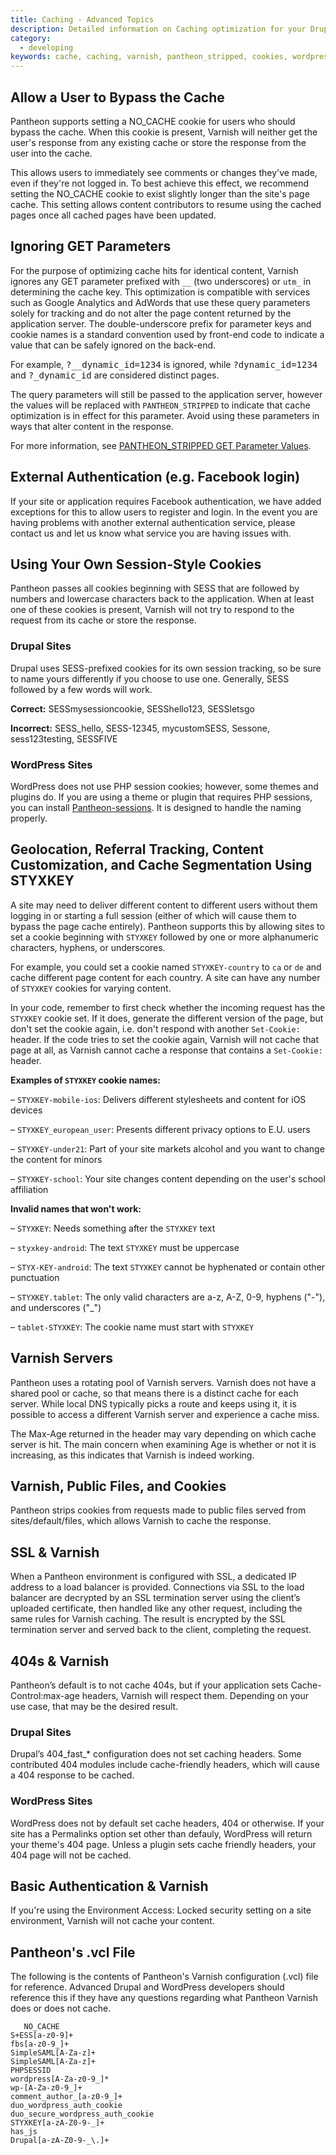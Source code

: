 ```yaml
---
title: Caching - Advanced Topics
description: Detailed information on Caching optimization for your Drupal or WordPress site.
category:
  - developing
keywords: cache, caching, varnish, pantheon_stripped, cookies, wordpress,drupal, authentication, Pantheon
---
```

## Allow a User to Bypass the Cache

Pantheon supports setting a NO\_CACHE cookie for users who should bypass the cache. When this cookie is present, Varnish will neither get the user's response from any existing cache or store the response from the user into the cache.

This allows users to immediately see comments or changes they've made, even if they're not logged in. To best achieve this effect, we recommend setting the NO\_CACHE cookie to exist slightly longer than the site's page cache. This setting allows content contributors to resume using the cached pages once all cached pages have been updated.

## Ignoring GET Parameters

For the purpose of optimizing cache hits for identical content, Varnish ignores any GET parameter prefixed with `__` (two underscores) or `utm_` in determining the cache key. This optimization is compatible with services such as Google Analytics and AdWords that use these query parameters solely for tracking and do not alter the page content returned by the application server. The double-underscore prefix for parameter keys and cookie names is a standard convention used by front-end code to indicate a value that can be safely ignored on the back-end.

For example, <tt>?__dynamic_id=1234</tt> is ignored, while <tt>?dynamic_id=1234</tt> and <tt>?_dynamic_id</tt> are considered distinct pages.

The query parameters will still be passed to the application server, however the values will be replaced with `PANTHEON_STRIPPED` to indicate that cache optimization is in effect for this parameter. Avoid using these parameters in ways that alter content in the response.

For more information, see [PANTHEON_STRIPPED GET Parameter Values](/docs/articles/sites/varnish/pantheon_stripped-get-parameter-values).

## External Authentication (e.g. Facebook login)

If your site or application requires Facebook authentication, we have added exceptions for this to allow users to register and login. In the event you are having problems with another external authentication service, please contact us and let us know what service you are having issues with.

## Using Your Own Session-Style Cookies

Pantheon passes all cookies beginning with SESS that are followed by numbers and lowercase characters back to the application. When at least one of these cookies is present, Varnish will not try to respond to the request from its cache or store the response.

### Drupal Sites
Drupal uses SESS-prefixed cookies for its own session tracking, so be sure to name yours differently if you choose to use one. Generally, SESS followed by a few words will work.

**Correct:** SESSmysessioncookie, SESShello123, SESSletsgo

**Incorrect:** SESS\_hello, SESS-12345, mycustomSESS, Sessone, sess123testing, SESSFIVE

### WordPress Sites
WordPress does not use PHP session cookies; however, some themes and plugins do. If you are using a theme or plugin that requires PHP sessions, you can install [Pantheon-sessions](https://wordpress.org/plugins/wp-native-php-sessions/ "Panthon Session WordPress plugin"). It is designed to handle the naming properly.

## Geolocation, Referral Tracking, Content Customization, and Cache Segmentation Using STYXKEY

A site may need to deliver different content to different users without them logging in or starting a full session (either of which will cause them to bypass the page cache entirely). Pantheon supports this by allowing sites to set a cookie beginning with `STYXKEY` followed by one or more alphanumeric characters, hyphens, or underscores.

For example, you could set a cookie named `STYXKEY-country` to `ca` or `de` and cache different page content for each country. A site can have any number of `STYXKEY` cookies for varying content. 

In your code, remember to first check whether the incoming request has the `STYXKEY` cookie set. If it does, generate the different version of the page, but don't set the cookie again, i.e. don't respond with another `Set-Cookie:` header. If the code tries to set the cookie again, Varnish will not cache that page at all, as Varnish cannot cache a response that contains a `Set-Cookie:` header.

**Examples of `STYXKEY` cookie names:**

&#8211; `STYXKEY-mobile-ios`: Delivers different stylesheets and content for iOS devices

&#8211; `STYXKEY_european_user`: Presents different privacy options to E.U. users

&#8211; `STYXKEY-under21`: Part of your site markets alcohol and you want to change the content for minors

&#8211; `STYXKEY-school`: Your site changes content depending on the user's school affiliation

**Invalid names that won't work:**

&#8211; `STYXKEY`: Needs something after the `STYXKEY` text

&#8211; `styxkey-android`: The text `STYXKEY` must be uppercase

&#8211; `STYX-KEY-android`: The text `STYXKEY` cannot be hyphenated or contain other punctuation

&#8211; `STYXKEY.tablet`: The only valid characters are a-z, A-Z, 0-9, hyphens ("-"), and underscores ("\_")

&#8211; `tablet-STYXKEY`: The cookie name must start with `STYXKEY`

## Varnish Servers

Pantheon uses a rotating pool of Varnish servers. Varnish does not have a shared pool or cache, so that means there is a distinct cache for each server. While local DNS typically picks a route and keeps using it, it is possible to access a different Varnish server and experience a cache miss.

The Max-Age returned in the header may vary depending on which cache server is hit. The main concern when examining Age is whether or not it is increasing, as this indicates that Varnish is indeed working.

## Varnish, Public Files, and Cookies

Pantheon strips cookies from requests made to public files served from sites/default/files, which allows Varnish to cache the response.

## SSL & Varnish

When a Pantheon environment is configured with SSL, a dedicated IP address to a load balancer is provided. Connections via SSL to the load balancer are decrypted by an SSL termination server using the client’s uploaded certificate, then handled like any other request, including the same rules for Varnish caching. The result is encrypted by the SSL termination server and served back to the client, completing the request.

## 404s & Varnish

Pantheon’s default is to not cache 404s, but if your application sets Cache-Control:max-age headers, Varnish will respect them. Depending on your use case, that may be the desired result.

### Drupal Sites
Drupal’s 404\_fast\_\* configuration does not set caching headers. Some contributed 404 modules include cache-friendly headers, which will cause a 404 response to be cached.

### WordPress Sites
WordPress does not by default set cache headers, 404 or otherwise. If your site has a Permalinks option set other than defauly, WordPress will return your theme's 404 page. Unless a plugin sets cache friendly headers, your 404 page will not be cached.


## Basic Authentication & Varnish

If you're using the Environment Access: Locked security setting on a site environment, Varnish will not cache your content.

## Pantheon's .vcl File

The following is the contents of Pantheon's Varnish configuration (.vcl) file for reference. Advanced Drupal and WordPress developers should reference this if they have any questions regarding what Pantheon Varnish does or does not cache.

    ​   NO_CACHE
    S+ESS[a-z0-9]+
    fbs[a-z0-9_]+
    SimpleSAML[A-Za-z]+
    SimpleSAML[A-Za-z]+
    PHPSESSID
    wordpress[A-Za-z0-9_]*
    wp-[A-Za-z0-9_]+
    comment_author_[a-z0-9_]+
    duo_wordpress_auth_cookie
    duo_secure_wordpress_auth_cookie
    STYXKEY[a-zA-Z0-9-_]+
    has_js
    Drupal[a-zA-Z0-9-_\.]+
